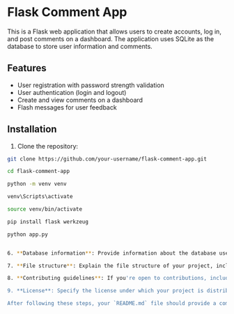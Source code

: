 # Flask Comment App

This is a Flask web application that allows users to create accounts, log in, and post comments on a dashboard. The application uses SQLite as the database to store user information and comments.

## Features

- User registration with password strength validation
- User authentication (login and logout)
- Create and view comments on a dashboard
- Flash messages for user feedback

## Installation

1. Clone the repository:

```bash
git clone https://github.com/your-username/flask-comment-app.git

cd flask-comment-app

python -m venv venv

venv\Scripts\activate

source venv/bin/activate

pip install flask werkzeug

python app.py


6. **Database information**: Provide information about the database used in the project, including its name and the tables it contains.

7. **File structure**: Explain the file structure of your project, including the main files and their purposes.

8. **Contributing guidelines**: If you're open to contributions, include guidelines for how others can contribute to your project.

9. **License**: Specify the license under which your project is distributed.

After following these steps, your `README.md` file should provide a comprehensive overview of your project, making it easier for others to understand and contribute to it.